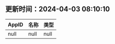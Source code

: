 ## 更新时间：2024-04-03 08:10:10
| AppID | 名称 | 类型  |
| :-------------------- | :----------------------------- | :----------- |
| null | null| null |
